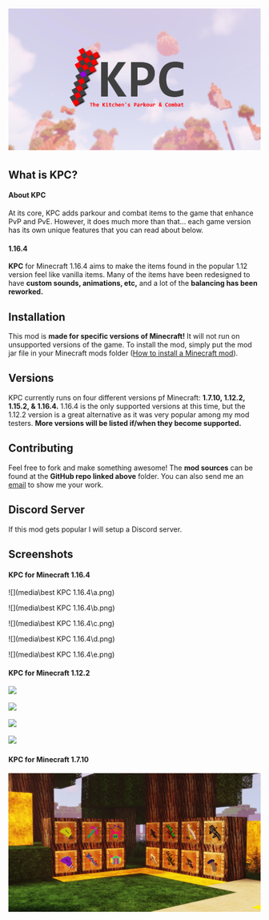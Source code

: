 # <img src="logo/v3/KPC LOGO v3.jpg"/>

## What is KPC?

#### About KPC

At its core, KPC adds parkour and combat items to the game that enhance PvP and PvE.  However, it does much more than that... each game version has its own unique features that you can read about below.

#### 1.16.4

__KPC__ for Minecraft 1.16.4 aims to make the items found in the popular 1.12 version feel like vanilla items.  Many of the items have been redesigned to have __custom sounds, animations, etc,__ and a lot of the __balancing has been reworked.__

## Installation

This mod is __made for specific versions of Minecraft!__  It will not run on unsupported versions of the game.  To install the mod, simply put the mod jar file in your Minecraft mods folder ([How to install a Minecraft mod](https://minecraft.gamepedia.com/Mods/Installing_Forge_mods)).

## Versions

KPC currently runs on four different versions pf Minecraft: __1.7.10, 1.12.2, 1.15.2, & 1.16.4.__  1.16.4 is the only supported versions at this time, but the 1.12.2 version is a great alternative as it was very popular among my mod testers.  __More versions will be listed if/when they become supported.__

## Contributing
Feel free to fork and make something awesome!  The __mod sources__ can be found at the __GitHub repo linked above__ folder.  You can also send me an [email](mailto:dupontinquiries@gmail.com) to show me your work.

## Discord Server

If this mod gets popular I will setup a Discord server.

## Screenshots

#### KPC for Minecraft 1.16.4

![](media\best KPC 1.16.4\a.png)

![](media\best KPC 1.16.4\b.png)

![](media\best KPC 1.16.4\c.png)

![](media\best KPC 1.16.4\d.png)

![](media\best KPC 1.16.4\e.png)

#### KPC for Minecraft 1.12.2

![](builds/1.12.2/screenshots/skelecreeperstaffs.png)

![](builds/1.12.2/screenshots/armor.png)

![](builds/1.12.2/screenshots/gravityislandsday.png)

![](builds/1.12.2/screenshots/gravityislandsatnight.png)

#### KPC for Minecraft 1.7.10

<img src="builds/1.7.10/release 1.0/images/2020-03-21_23.14.12.png"/>
